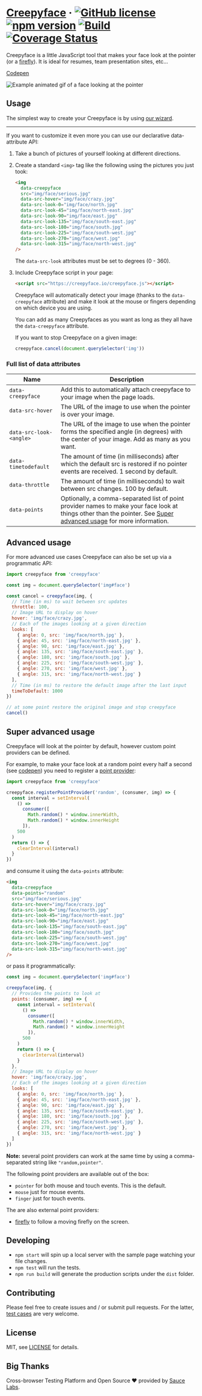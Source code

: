 # [Creepyface](https://creepyface.io) &middot; [![GitHub license](https://img.shields.io/badge/license-MIT-blue.svg)](https://github.com/4lejandrito/creepyface/blob/master/LICENSE) [![npm version](https://img.shields.io/npm/v/creepyface.svg?style=flat)](https://www.npmjs.com/package/creepyface) [![Build](https://github.com/4lejandrito/creepyface/workflows/Build/badge.svg)](https://github.com/4lejandrito/creepyface/actions?query=workflow%3ABuild+branch%3Amaster) [![Coverage Status](https://coveralls.io/repos/github/4lejandrito/creepyface/badge.svg?branch=master)](https://coveralls.io/github/4lejandrito/creepyface?branch=master)

Creepyface is a little JavaScript tool that makes your face look at the pointer (or a [firefly](https://github.com/4lejandrito/creepyface-firefly)). It is ideal for resumes, team presentation sites, etc...

[Codepen](https://codepen.io/4lejandrito/pen/vbgxEB)

![Example animated gif of a face looking at the pointer](example.gif)

## Usage

The simplest way to create your Creepyface is by using [our wizard](https://creepyface.io/create).

---

If you want to customize it even more you can use our declarative data-attribute API:

1. Take a bunch of pictures of yourself looking at different directions.

2. Create a standard `<img>` tag like the following using the pictures you just took:

   ```html
   <img
     data-creepyface
     src="img/face/serious.jpg"
     data-src-hover="img/face/crazy.jpg"
     data-src-look-0="img/face/north.jpg"
     data-src-look-45="img/face/north-east.jpg"
     data-src-look-90="img/face/east.jpg"
     data-src-look-135="img/face/south-east.jpg"
     data-src-look-180="img/face/south.jpg"
     data-src-look-225="img/face/south-west.jpg"
     data-src-look-270="img/face/west.jpg"
     data-src-look-315="img/face/north-west.jpg"
   />
   ```

   The `data-src-look` attributes must be set to degrees (0 - 360).

3. Include Creepyface script in your page:

   ```html
   <script src="https://creepyface.io/creepyface.js"></script>
   ```

   Creepyface will automatically detect your image (thanks to the `data-creepyface` attribute) and make it look at the mouse or fingers depending on which device you are using.

   You can add as many Creepyfaces as you want as long as they all have the `data-creepyface` attribute.

   If you want to stop Creepyface on a given image:

   ```js
   creepyface.cancel(document.querySelector('img'))
   ```

### Full list of data attributes

| Name                    | Description                                                                                                                                                                                 |
| ----------------------- | ------------------------------------------------------------------------------------------------------------------------------------------------------------------------------------------- |
| `data-creepyface`       | Add this to automatically attach creepyface to your image when the page loads.                                                                                                              |
| `data-src-hover`        | The URL of the image to use when the pointer is over your image.                                                                                                                            |
| `data-src-look-<angle>` | The URL of the image to use when the pointer forms the specified angle (in degrees) with the center of your image. Add as many as you want.                                                 |
| `data-timetodefault`    | The amount of time (in milliseconds) after which the default src is restored if no pointer events are received. 1 second by default.                                                        |
| `data-throttle`         | The amount of time (in milliseconds) to wait between src changes. 100 by default.                                                                                                           |
| `data-points`           | Optionally, a comma-separated list of point provider names to make your face look at things other than the pointer. See [Super advanced usage](#super-advanced-usage) for more information. |

## Advanced usage

For more advanced use cases Creepyface can also be set up via a programmatic API:

```js
import creepyface from 'creepyface'

const img = document.querySelector('img#face')

const cancel = creepyface(img, {
  // Time (in ms) to wait between src updates
  throttle: 100,
  // Image URL to display on hover
  hover: 'img/face/crazy.jpg',
  // Each of the images looking at a given direction
  looks: [
    { angle: 0, src: 'img/face/north.jpg' },
    { angle: 45, src: 'img/face/north-east.jpg' },
    { angle: 90, src: 'img/face/east.jpg' },
    { angle: 135, src: 'img/face/south-east.jpg' },
    { angle: 180, src: 'img/face/south.jpg' },
    { angle: 225, src: 'img/face/south-west.jpg' },
    { angle: 270, src: 'img/face/west.jpg' },
    { angle: 315, src: 'img/face/north-west.jpg' }
  ],
  // Time (in ms) to restore the default image after the last input
  timeToDefault: 1000
})

// at some point restore the original image and stop creepyface
cancel()
```

## Super advanced usage

Creepyface will look at the pointer by default, however custom point providers can be defined.

For example, to make your face look at a random point every half a second (see [codepen](https://codepen.io/4lejandrito/pen/ZEYJLrN)) you need to register a [point provider](https://github.com/4lejandrito/creepyface/blob/master/src/types.d.ts#L5-L8):

```js
import creepyface from 'creepyface'

creepyface.registerPointProvider('random', (consumer, img) => {
  const interval = setInterval(
    () =>
      consumer([
        Math.random() * window.innerWidth,
        Math.random() * window.innerHeight
      ]),
    500
  )
  return () => {
    clearInterval(interval)
  }
})
```

and consume it using the `data-points` attribute:

```html
<img
  data-creepyface
  data-points="random"
  src="img/face/serious.jpg"
  data-src-hover="img/face/crazy.jpg"
  data-src-look-0="img/face/north.jpg"
  data-src-look-45="img/face/north-east.jpg"
  data-src-look-90="img/face/east.jpg"
  data-src-look-135="img/face/south-east.jpg"
  data-src-look-180="img/face/south.jpg"
  data-src-look-225="img/face/south-west.jpg"
  data-src-look-270="img/face/west.jpg"
  data-src-look-315="img/face/north-west.jpg"
/>
```

or pass it programmatically:

```js
const img = document.querySelector('img#face')

creepyface(img, {
  // Provides the points to look at
  points: (consumer, img) => {
    const interval = setInterval(
      () =>
        consumer([
          Math.random() * window.innerWidth,
          Math.random() * window.innerHeight
        ]),
      500
    )
    return () => {
      clearInterval(interval)
    }
  },
  // Image URL to display on hover
  hover: 'img/face/crazy.jpg',
  // Each of the images looking at a given direction
  looks: [
    { angle: 0, src: 'img/face/north.jpg' },
    { angle: 45, src: 'img/face/north-east.jpg' },
    { angle: 90, src: 'img/face/east.jpg' },
    { angle: 135, src: 'img/face/south-east.jpg' },
    { angle: 180, src: 'img/face/south.jpg' },
    { angle: 225, src: 'img/face/south-west.jpg' },
    { angle: 270, src: 'img/face/west.jpg' },
    { angle: 315, src: 'img/face/north-west.jpg' }
  ]
})
```

**Note:** several point providers can work at the same time by using a comma-separated string like `"random,pointer"`.

The following point providers are available out of the box:

- `pointer` for both mouse and touch events. This is the default.
- `mouse` just for mouse events.
- `finger` just for touch events.

The are also external point providers:

- [firefly](https://github.com/4lejandrito/creepyface-firefly) to follow a moving firefly on the screen.

## Developing

- `npm start` will spin up a local server with the sample page watching your file changes.
- `npm test` will run the tests.
- `npm run build` will generate the production scripts under the `dist` folder.

## Contributing

Please feel free to create issues and / or submit pull requests. For the latter, [test cases](test/) are very welcome.

## License

MIT, see [LICENSE](https://github.com/4lejandrito/creepyface/blob/master/LICENSE) for details.

## Big Thanks

Cross-browser Testing Platform and Open Source ❤️ provided by [Sauce Labs][homepage].

[homepage]: https://saucelabs.com

